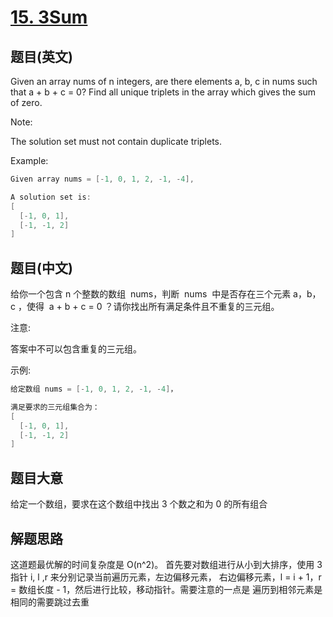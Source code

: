 # [15. 3Sum](https://leetcode-cn.com/problems/3sum/)

## 题目(英文)

Given an array nums of n integers, are there elements a, b, c in nums such that a + b + c = 0? Find all unique triplets in the array which gives the sum of zero.

Note:

The solution set must not contain duplicate triplets.

Example:

```c
Given array nums = [-1, 0, 1, 2, -1, -4],

A solution set is:
[
  [-1, 0, 1],
  [-1, -1, 2]
]
```

## 题目(中文)

给你一个包含 n 个整数的数组  nums，判断  nums  中是否存在三个元素 a，b，c ，使得  a + b + c = 0 ？请你找出所有满足条件且不重复的三元组。

注意:

答案中不可以包含重复的三元组。

示例:

```c
给定数组 nums = [-1, 0, 1, 2, -1, -4]，

满足要求的三元组集合为：
[
  [-1, 0, 1],
  [-1, -1, 2]
]
```

## 题目大意

给定一个数组，要求在这个数组中找出 3 个数之和为 0 的所有组合

## 解题思路

这道题最优解的时间复杂度是 O(n^2)。
首先要对数组进行从小到大排序，使用 3 指针 i, l ,r 来分别记录当前遍历元素，左边偏移元素，
右边偏移元素，l = i + 1，r = 数组长度 - 1，然后进行比较，移动指针。需要注意的一点是
遍历到相邻元素是相同的需要跳过去重
